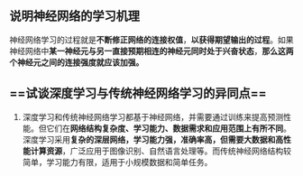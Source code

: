 ## 说明神经网络的学习机理

神经网络学习的过程就是**不断修正网络的连接权值**，**以获得期望输出的过程**。如果神经网络中**某一神经元与另一直接预期相连的神经元同时处于兴奋状态**，**那么这两个神经元之间的连接强度就应该加强。**

## ==试谈深度学习与传统神经网络学习的异同点==

1. 深度学习和传统神经网络学习都基于神经网络，并需要通过训练来提高预测性能。但它们在**网络结构复杂度、学习能力、数据需求和应用范围上有所不同**。深度学习采用**复杂的深层网络，学习能力强，准确率高，但需要大数据和高性能计算资源**，广泛应用于图像识别、自然语言处理等。而传统神经网络结构较简单，学习能力有限，适用于小规模数据和简单任务。

